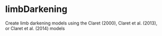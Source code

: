 # limbDarkening
Create limb darkening models using the Claret (2000), Claret et al. (2013), or Claret et al. (2014) models
